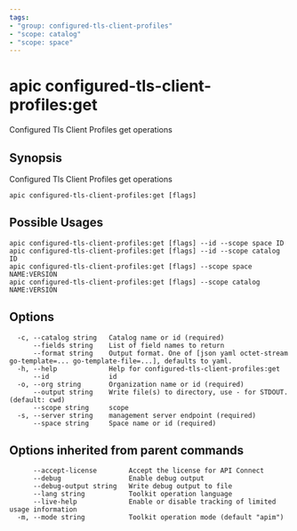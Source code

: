 ```yaml
---
tags:
- "group: configured-tls-client-profiles"
- "scope: catalog"
- "scope: space"
---
```

# apic configured-tls-client-profiles:get

Configured Tls Client Profiles get operations

## Synopsis

Configured Tls Client Profiles get operations

```
apic configured-tls-client-profiles:get [flags]
```

## Possible Usages

```
apic configured-tls-client-profiles:get [flags] --id --scope space ID
apic configured-tls-client-profiles:get [flags] --id --scope catalog ID
apic configured-tls-client-profiles:get [flags] --scope space NAME:VERSION
apic configured-tls-client-profiles:get [flags] --scope catalog NAME:VERSION
```

## Options

```
  -c, --catalog string   Catalog name or id (required)
      --fields string    List of field names to return
      --format string    Output format. One of [json yaml octet-stream go-template=... go-template-file=...], defaults to yaml.
  -h, --help             Help for configured-tls-client-profiles:get
      --id               id
  -o, --org string       Organization name or id (required)
      --output string    Write file(s) to directory, use - for STDOUT. (default: cwd)
      --scope string     scope
  -s, --server string    management server endpoint (required)
      --space string     Space name or id (required)
```

## Options inherited from parent commands

```
      --accept-license        Accept the license for API Connect
      --debug                 Enable debug output
      --debug-output string   Write debug output to file
      --lang string           Toolkit operation language
      --live-help             Enable or disable tracking of limited usage information
  -m, --mode string           Toolkit operation mode (default "apim")
```

